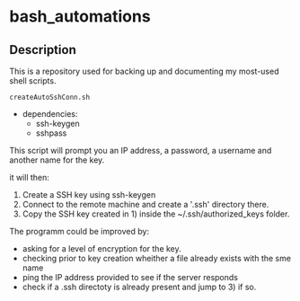 # bash_automations

## Description
This is a repository used for backing up and documenting my most-used shell scripts.

`createAutoSshConn.sh`

- dependencies:
  - ssh-keygen
  - sshpass

This script will prompt you an IP address, a password, a username and another name for the key.

it will then:
  1) Create a SSH key using ssh-keygen
  2) Connect to the remote machine and create a '.ssh' directory there.
  3) Copy the SSH key created in 1) inside the ~/.ssh/authorized_keys folder.

The programm could be improved by:
  - asking for a level of encryption for the key.
  - checking prior to key creation wheither a file already exists with the sme name
  - ping the IP address provided to see if the server responds
  - check if a .ssh directoty is already present and jump to 3) if so.
